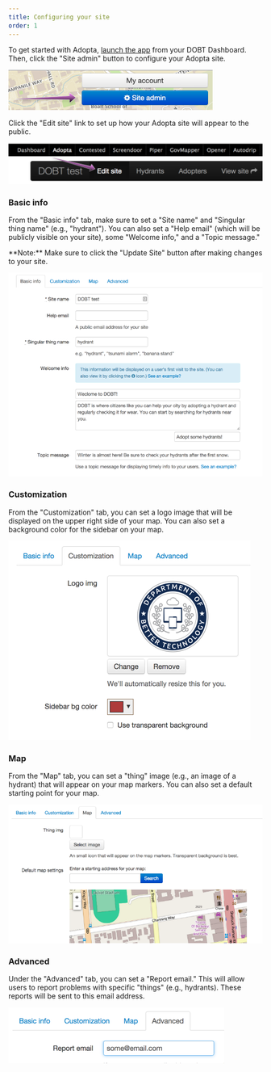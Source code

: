 ```yaml
---
title: Configuring your site
order: 1
---
```


To get started with Adopta, [launch the app](/articles/dobt_account/dashboard/managing_applications.html#launching-an-application) from your DOBT Dashboard. Then, click the "Site admin" button to configure your Adopta site.

![site admin](../images/site_admin.png)

Click the "Edit site" link to set up how your Adopta site will appear to the public.

![edit site link](../images/edit_site_link.png)

### Basic info

From the "Basic info" tab, make sure to set a "Site name" and "Singular thing name" (e.g., "hydrant"). You can also set a "Help email" (which will be publicly visible on your site), some "Welcome info," and a "Topic message."

<div class='alert'>
    **Note:** Make sure to click the "Update Site" button after making changes to your site.
</div>

![edit site](../images/basic_info.png)

### Customization

From the "Customization" tab, you can set a logo image that will be displayed on the upper right side of your map. You can also set a background color for the sidebar on your map.

![customization](../images/customization.png)

### Map

From the "Map" tab, you can set a "thing" image (e.g., an image of a hydrant) that will appear on your map markers. You can also set a default starting point for your map.

![map](../images/map.png)

### Advanced

Under the "Advanced" tab, you can set a "Report email." This will allow users to report problems with specific "things" (e.g., hydrants). These reports will be sent to this email address.

![advanced](../images/advanced.png)
